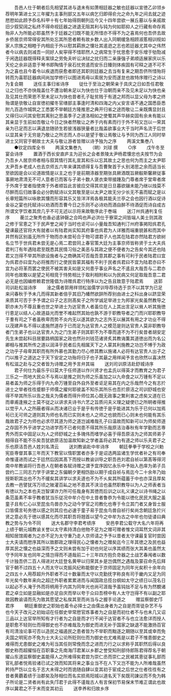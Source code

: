 <!-- { "loadSidebar": true } -->
　　吾邑人仕于朝者后先相望其进与退未有如萧相廷器之敏也廷器以宣徳乙卯领乡荐明年第进士又三年擢为主事刑部又五年以病乞归即得俞允之命九年之间去就之迹厯厯如此顾予忝名科甲十有七年始得厕朝列迄今又十四年尝欲一展丘墓以与亲戚故旧少叙契阔之私终不得命视廷器之进退无阻其利与钝为何如耶抑人之行藏有命存焉殆非人为所能必耶虽然予于廷器之归既不能无所惜亦不得不为之喜焉何也吾侪去故乡侨居京师常得安其所处忘其所思者赖有故乡数人出入同朝缓急相顾淑慝相训规如家人宗族之相睦于内相庇于外以慰其羁旅之懐壮其逺逰之志也若廷器尤其中之伟然者今以病去则减吾一同好人矣寜得不惜耶然人之病常生于忧思愈于安乐增于劬勚减于闲逸廷器既得释夫案牍之劳免夫听讼决狱之扰归而二亲康强子弟顺适展家庆以乐天伦之余非适意于琴书即陶情于泉石忧劳逺而安乐日臻则体疾固有可释之道不可不为之喜也且今着令以疾退而获愈者即还其职则廷器之去当有复来之期吾侪所惜殆将转而为喜耶廷器病间尚加学修行以图进焉毋以索居为安而遂怠也故特序赠行之诗以为复会期
　　送任主事归省诗序
　　従仕于至治之朝荣亲于具庆之日如吾任君敬让之归也不亦快哉盖仕不遭治朝未足以为快也仕于治朝而亲不及见未足以为快也亲及见其仕而荣恩不至未足以为快也昔者孔子耻贫贱于有道之邦而以显父母为孝之终殆谓是欤敬让自宣徳初擢冬官缮部主事逢时清和四海之内乂安言语不通之国悉臣悉附凢百造作城筑之工悉罢不举朝廷方隆推恩之典开归省之途而敬让二亲既膺显封且又得归以问其安慰其离别之思虽季子之道洛相如之使蜀其声华赫奕固有余未有能以其亲显于生前如吾敬让今日之快者然敬让之养于内有素而行于外不茍又岂以一荣其亲为已足而志以满退怠随骄生若彼浅器狭量者比哉盖欲事业大于当时声名流于后世以显其亲于无穷是乃敬让之所志而人亦以是望于敬让焉敬让与予同为西江人同时举进士又同官于朝故士大夫与敬让游者皆赠以诗予独为之序
　　两溪文集巻八
　　●钦定四库全书
　　两溪文集巻九
　　（眀）刘球 撰
　　○序
　　戊午冬至宴会诗序
　　置酒于西长安直庐主为迎长之会者景陵太尹杨君懐忠也夫按节为会乃吾乡人居京师者相与叙其情行其礼宣其和乐以忘其故土之思也何为而主之太尹耶太尹吾乡老成人也去京师五六年来课其绩得复与吾曹聚首于乆别渇思之余而适当长至欲因是会以论道故情是以主之也于是前期涤器至期张具厥酒既旨厥殽斯馨厥従事事厥地肃清无不可人意者已而客与子弟十数人褒衣束带接踵及门尊者席于堂卑者席于外席于堂者指使席于外者顺旨此言彼应交得其欢是日旦暮欲辍未能乃继以烛莫不尽醉而后归故事会必分韵赋诗以文其敬至是以太尹之故无分少长无不喜而赋之是以长章短篇所以咏歌其懐而形容其乐又皆洋洋焉各极其能夫兰亭之会也因行酒以促诗金谷之宴也托赋诗以劝酒而吾曹今日之乐则不必诗劝而酒自醉不待酒促而诗自成古所谓文字饮者其庶几乎不可无述以示将来故敬序此于巻端
　　送汀州呉通判复任序
　　蘅兰之聚秀也香必逺钟磬之合鸣也声必洪仕于寮寀之间皆端人美士则其政之修于官恵之下于民声誉之闻于当时也讵可以小量哉吾知通判汀州府事掲阳呉君孔璧课最还官将大有就者以有陆君尚实知其府事也呉君为人详雅而端重貌甚和而其中井然有区别虽无所忤于物而亦未尝茍合于物可谓君子人也其在陆君亦然陆君方欲树名立节于世呉君未尝无是心焉二君尝同上春官策大廷为主事京师皆称贤于士大夫呉君判汀有年遇陆君至既悉其民情习俗之美恶与其政之便不便者为之告矣今其还也陆君又岂得不举其所欲设施者与之商确其可否哉吾意其郡之事有可利于民者陆君曰宜为呉君亦曰宜为必将推而行之使民皆蒙其福有不利于民者呉君曰不宜为陆君亦曰不宜为必将革而罢之使民不被其害夫如是又何患乎事业声名之不逺且大哉吾与二君亦同年也故敢以是望之茍相竞于恃势相比于取利相附和以为民病又何足取哉吾意二君必无是也因编修赖君世隆倡为诗赠呉君行特序以为之告且致意于陆君焉
　　送郭司训赴松滋诗序
　　淦之儒者郭用祥领松滋儒学训导荐待选于京不以其学为已足来问春秋于予未几而得其新者倍乎其旧乃幡然欲辞所荐别由进士之科出身以跻显荣来质其可否于予予谓之曰子之志则髙矣子之所学诚足举进士为邦家光矣虽然教导之职亦未为不尊且重也世之举进士为达官贵人者虽位在人上其出言足以耸人听其施徳行恵足以结人心故道益光而誉不难起然其始也孰不游于职教导者之门而兴耶职教导于羣有司之下者虽秩卑而势不炎内无以遂其欲为之志外无以展其有用之才功业不得以茂建声名不得以逺施然道存于已而足为达官贵人之模范是则达官贵人莫非职教导者门生弟子也以达官贵人为之门生弟子则其职不为不尊而道不为不行矣昔者胡安定先生未尝起科目居要路柄国家之政也然孙刘钱范诸贤炙其教诲薫其道徳出而为名公卿相与推其所传之道以润泽乎民者后先相属天下之人蒙其利施教之功岂不愽于为政之功乎子毋卑其职而有所外慕也其勤力尽心修其教以施诸人必将有达官贵人出子之门以推子之道达之于天下安定之功殆将归子也子其朂之用祥闻予言也欣然以喜决然有松滋之赴与之交者皆为诗赠之用予言弁其端
　　送刘司训原洁赴舒城诗序
　　君子何仕为最乐乎曰莫大于任师道以作兴贤才也孟氏以得英才而教育之为君子三乐之一而地大民众不与焉以是推之则为师之乐虽加之以九命食之以万锺有不足以易者盖为师之乐得于内九命万锺至自外自外至者讵足易其在内之乐哉然今之有志扵进士之举者徃徃蹙额于师儒之擢何耶彼盖不知乐其所乐也吾扵原洁之司训舒城也安得不举其所乐以告之哉夫为儒者而得升师位其心既无政事之繁利害之虑矣又道在已而章甫逢掖之士莫不従之以讲求夫诗书六艺之旨质问夫义理之疑使已之所眀者得推以觉乎人人之所蔽者得从而决诸已业于是乎有传徳于是乎能进其为乐于已何以加焉茍已无可师之道则其为师也名而已实则未也人之师之也貌而已心则未也何能有其乐哉故君子之为师也必求尽其道为师之道岂诚难哉孔子曰温故而知新可以为师矣师道之存固不外乎进学之功进学而不已者何患不得其所乐哉原洁治春秋有年学勤而志専秀外而实中固足以为人之师舒城之士多瑰伟而嗜学必喜于得吾原洁为之师其师弟子相得自不能不乐矣吾犹欲原洁加温故知新之学者盖将必其为有道之师以乐夫君子之乐也原洁吾邑人姓刘名清云
　　送刘教谕赴中牟诗序
　　朝廷拳拳于学校之兴勅宪臣専督其事三年而天下教官以惰职罢者亦多于是诏选两监诸生学优者补之有司奉命惟谨进而试之于廷然后因其髙下而授以教谕训导之职吾邑刘君自祯以第髙等得河南中牟教谕将行吾邑人在朝者各赋诗赠之谓予宜序因忆永乐中予始入邑庠为弟子员尝约二三同志力学于讲堂之东偏朝夕更相饬励以期于成自祯与焉迄今二十余年乃始授斯职其出也不为不缓矣其讲学以求夫道也不为不乆矣其所蕴蓄于中也亦深且厚矣去教一邑譬犹泻万顷之陂灌百畆之地不患其不浃洽也虽然职教导以为人之师表者当有徳以为之本也夫岂智谋诈力所可任哉身有其徳而后训之以礼义课之以诗书绳之以条范虽素不率乎教者犹当乐従况中牟介在中土昔者鲁恭为令能以徳化民民大服之虽童子且有仁心以至昆虫鸟兽亦为之动今学官之司教化也専于令立其门者又身皆士服口皆儒言茍务徳以感之则其应也必速于童子易于昆虫鸟兽自祯行矣尚念朝廷急扵兴贤之意必先于徳以感其化而尽其职吾将翘首以望今之中牟为古之中牟也勿徒诿曰典教之势与为令不同
　　送大名郡守李君考绩序
　　安邑李君公载守大名六年将再上绩于朝元城教谕关誉以太守素持清白他物不足为之赠可赠者惟文词耳然文词非其相知居馆阁者为之亦不足为太守重乃走人京师请之予予以昔者太守课最复官时尝因士大夫请而厯序其所以致郡政之理得民心之懐者为之赠矣迄今三年其徳之及民也益厚其民之懐之也益深而予之文则未尝有加于初也何足以序其绩而张大其美也虽然太守予同年友也同年之情岂得而不道哉前二十三年四方抱负竒器之士战艺春闱者以数千计独吾侪二百人得进对大廷登名黄甲以归荣其乡是岂偶然之遇哉及蒙召命先后拜官于朝不过四五十人而太守以克振风纪称能御史于京师固足为同年光矣积十余年向之四五十人用荐超升外职者不过十数軰而太守以克勤抚字称良有司于畿内又足为同年光矣今数年来向之超迁外职者累累进而与闻国政总揽台纲如太守之绩日以茂名日以起必不乆淹于外而将柄用于内其为同年光也尚可涯哉予虽钝拙不足与有为然覩诸君之卓立如是显融如是亦足自庆而举以夸于众曰吾榜中有人太守岂得不有以副之耶故因教谕请而先为致其愿望之私俟其至而尚当与之握手论道之
　　赠监察御史邝君序
　　朝廷重御史之职始也着令必择士之由儒出身者为之自是而胥徒杂艺不与也今天子改元之初始诏在任御史举常厯官炼事者为之自是而初仕者不与也未几又诏三品以上达官举所知有才行者为之自是而才行不闻于达官者不与也立法愈详而授人是职愈不轻则仕而得御史也不亦难哉及为御史而进无补于国家之缺退不能激扬百官有司清浊论事可否以造民之福遏民之患者皆为不举职而黜逐之期随以至其或幸而免夫国之明宪亦不免为士大夫公论所贬则仕而为御史也尤难焉是以君子不惟患御史之难得而尤患御史之难为茍当其任则常俛而念之进而力行之以求称乎其职然后得以良御史称而超擢恒在百职事之先南海邝君某以乡郡之誉受知刑部侍郎陈君得荐名于朝擢山东道监察御史盖能得人之所难得矣君尝为崇仁丞而崇仁之民被其恵従事礼部而官礼部者悦焉验诸已试之效而知其将来之事业当不在人下又岂不能为人所难哉虽然矜持严饬以立名于志大未得之时而诡随自肆以变其初于宦成之后世之仕者徃徃有之昔者黄覇着绩于治郡矣及陟相位而名实损焉阳城以道名天下矣既司諌议而不免为韩子所论是二贤者尚有此失邝君于此得不谨哉古人有言保初节易保末节难正谓此也故序以冀君之不于末而变其初云
　　送李养和归故乡序
